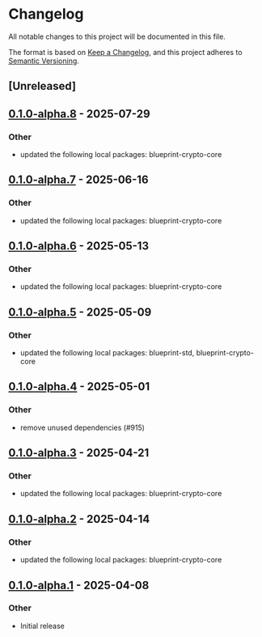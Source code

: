 # Changelog

All notable changes to this project will be documented in this file.

The format is based on [Keep a Changelog](https://keepachangelog.com/en/1.0.0/),
and this project adheres to [Semantic Versioning](https://semver.org/spec/v2.0.0.html).

## [Unreleased]

## [0.1.0-alpha.8](https://github.com/tangle-network/blueprint/compare/blueprint-crypto-bn254-v0.1.0-alpha.7...blueprint-crypto-bn254-v0.1.0-alpha.8) - 2025-07-29

### Other

- updated the following local packages: blueprint-crypto-core

## [0.1.0-alpha.7](https://github.com/tangle-network/blueprint/compare/blueprint-crypto-bn254-v0.1.0-alpha.6...blueprint-crypto-bn254-v0.1.0-alpha.7) - 2025-06-16

### Other

- updated the following local packages: blueprint-crypto-core

## [0.1.0-alpha.6](https://github.com/tangle-network/blueprint/compare/blueprint-crypto-bn254-v0.1.0-alpha.5...blueprint-crypto-bn254-v0.1.0-alpha.6) - 2025-05-13

### Other

- updated the following local packages: blueprint-crypto-core

## [0.1.0-alpha.5](https://github.com/tangle-network/blueprint/compare/blueprint-crypto-bn254-v0.1.0-alpha.4...blueprint-crypto-bn254-v0.1.0-alpha.5) - 2025-05-09

### Other

- updated the following local packages: blueprint-std, blueprint-crypto-core

## [0.1.0-alpha.4](https://github.com/tangle-network/blueprint/compare/blueprint-crypto-bn254-v0.1.0-alpha.3...blueprint-crypto-bn254-v0.1.0-alpha.4) - 2025-05-01

### Other

- remove unused dependencies (#915)

## [0.1.0-alpha.3](https://github.com/tangle-network/blueprint/compare/blueprint-crypto-bn254-v0.1.0-alpha.2...blueprint-crypto-bn254-v0.1.0-alpha.3) - 2025-04-21

### Other

- updated the following local packages: blueprint-crypto-core

## [0.1.0-alpha.2](https://github.com/tangle-network/blueprint/compare/blueprint-crypto-bn254-v0.1.0-alpha.1...blueprint-crypto-bn254-v0.1.0-alpha.2) - 2025-04-14

### Other

- updated the following local packages: blueprint-crypto-core

## [0.1.0-alpha.1](https://github.com/tangle-network/blueprint/releases/tag/blueprint-crypto-bn254-v0.1.0-alpha.1) - 2025-04-08

### Other

- Initial release
